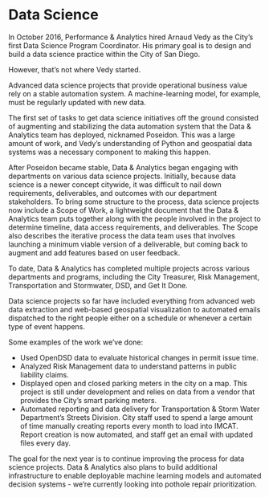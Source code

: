 # Data Science

In October 2016, Performance & Analytics hired Arnaud Vedy as the City’s first Data Science Program Coordinator. His primary goal is to design and build a data science practice within the City of San Diego.

However, that’s not where Vedy started.

Advanced data science projects that provide operational business value rely on a stable automation system. A machine-learning model, for example, must be regularly updated with new data.

The first set of tasks to get data science initiatives off the ground consisted of augmenting and stabilizing the data automation system that the Data & Analytics team has deployed, nicknamed Poseidon.  This was a large amount of work, and Vedy’s understanding of Python and geospatial data systems was a necessary component to making this happen.

After Poseidon became stable, Data & Analytics began engaging with departments on various data science projects. Initially, because data science is a newer concept citywide, it was difficult to nail down requirements, deliverables, and outcomes with our department stakeholders. To bring some structure to the process, data science projects now include a Scope of Work, a lightweight document that the Data & Analytics team puts together along with the people involved in the project to determine timeline, data access requirements, and deliverables.  The Scope also describes the iterative process the data team uses that involves launching a minimum viable version of a deliverable, but coming back to augment and add features based on user feedback.

To date, Data & Analytics has completed multiple projects across various departments and programs, including the City Treasurer, Risk Management, Transportation and Stormwater, DSD, and Get It Done.

Data science projects so far have included everything from advanced web data extraction and web-based geospatial visualization to automated emails dispatched to the right people either on a schedule or whenever a certain type of event happens.

Some examples of the work we’ve done:

* Used OpenDSD data to evaluate historical changes in permit issue time.
* Analyzed Risk Management data to understand patterns in public liability claims.
* Displayed open and closed parking meters in the city on a map. This project is still under development and relies on data from a vendor that provides the City’s smart parking meters.
* Automated reporting and data delivery for Transportation & Storm Water Department’s Streets Division. City staff used to spend a large amount of time manually creating reports every month to load into IMCAT.  Report creation is now automated, and staff get an email with updated files every day.  

The goal for the next year is to continue improving the process for data science projects. Data & Analytics also plans to build additional infrastructure to enable deployable machine learning models and automated decision systems - we’re currently looking into pothole repair prioritization.

